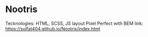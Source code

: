 # Nootris
Tecknologies: HTML, SCSS, JS
layout Pixel Perfect with BEM
link: https://sulfat404.github.io/Nootris/index.html

